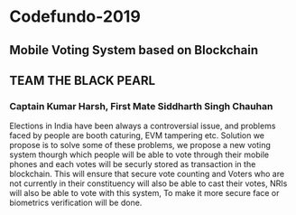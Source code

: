 # Codefundo-2019
## Mobile Voting System based on Blockchain
## TEAM                   THE BLACK PEARL 
###                       Captain Kumar Harsh, First Mate Siddharth Singh Chauhan

Elections in India have been always a controversial issue, and problems faced by people are booth caturing, EVM tampering etc.
Solution we propose is to solve some of these problems, we propose a new voting system thourgh which people will be able to vote through their mobile phones and each votes will be securly stored as transaction in the blockchain. This will ensure that secure vote counting and Voters who are not currently in their constituency will also be able to cast their votes, NRIs will also be able to vote with this system, To make it more secure face or biometrics verification will be done.
